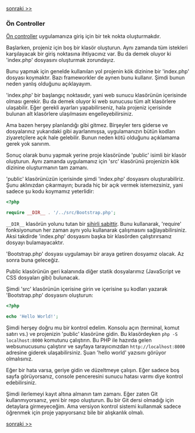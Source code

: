 [sonraki >>](02-composer.md)

### Ön Controller

[Ön controller](http://en.wikipedia.org/wiki/Front_Controller_pattern) uygulamanıza giriş için bir tek nokta oluşturmakdır.

Başlarken, projeniz için boş bir klasör oluşturun. Aynı zamanda tüm istekleri karşılayacak bir giriş noktasına ihtiyacınız var. Bu da demek oluyor ki 'index.php' dosyasını oluşturmak zorundayız.

Bunu yapmak için genelde kullanılan yol projenin kök dizinine bir 'index.php' dosyası koymaktır. Bazı frameworkler de aynen bunu kullanır. Şimdi bunun neden yanlış olduğunu açıklayayım.

'index.php' bir başlangıç noktasıdır, yani web sunucu klasörünün içerisinde olması gerekir. Bu da demek oluyor ki web sunucusu tüm alt klasörlere ulaşabilir. Eğer gerekli ayarları yapabilirseniz, hala projeniz içerisinde bulunan alt klasörlere ulaşılmasını engelleyebilirsiniz.

Ama bazen herşey planlandığı gibi gitmez. Birşeyler ters giderse ve dosyalarınız yukarıdaki gibi ayarlanmışsa, uygulamanızın bütün kodları ziyaretçilere açık hale gelebilir. Bunun neden kötü olduğunu açıklamama gerek yok sanırım.

Sonuç olarak bunu yapmak yerine proje klasöründe 'public' isimli bir klasör oluşturun. Aynı zamanda uygulamanız için 'src' klasörünü projenizin kök dizinine oluşturmanın tam zamanı.

'public' klasörünüzün içerisinde şimdi 'index.php' dosyasını oluşturabiliriz. Şunu aklınızdan çıkarmayın; burada hiç bir açık vermek istemezsiniz, yani sadece şu kodu koymamız yeterlidir:

```php
<?php 

require __DIR__ . '/../src/Bootstrap.php';
```

`__DIR__` klasörün yolunu tutan bir [sihirli sabittir](http://php.net/manual/tr/language.constants.predefined.php). Bunu kullanarak, 'require' fonksiyonunun her zaman aynı yolu kullanarak çalışmasını sağlayabilirsiniz. Aksi takdirde 'index.php' dosyasını başka bir klasörden çalıştırırsanız dosyayı bulamayacaktır.

'Bootstrap.php' dosyası uygulamayı bir araya getiren dosyamız olacak. Az sonra buna geleceğiz.

Public klasörünün geri kalanında diğer statik dosyalarımız (JavaScript ve CSS dosyaları gibi) bulunacak.

Şimdi 'src' klasörünün içerisine girin ve içerisine şu kodları yazarak 'Bootstrap.php' dosyasını oluşturun:

```php
<?php 

echo 'Hello World!';
```

Şimdi herşey doğru mu bir kontrol edelim. Konsolu açın (terminal, komut satırı vs.) ve projenizin 'public' klasörüne gidin. Bu klasördeyken `php -S localhost:8000` komutunu çalıştırın. Bu PHP ile hazırda gelen websunucusunu çalıştırır ve sayfaya tarayıcınızdan `http://localhost:8000` adresine giderek ulaşabilirsiniz. Şuan 'hello world' yazısını görüyor olmalısınız.

Eğer bir hata varsa, geriye gidin ve düzeltmeye çalışın. Eğer sadece boş sayfa görüyorsanız, console penceresini sunucu hatası varmı diye kontrol edebilirsiniz.

Şimdi ilerlemeyi kayıt altına almanın tam zamanı. Eğer zaten Git kullanmıyorsanız, yeni bir repo oluşturun. Bu bir Git dersi olmadığı için detaylara girmeyeceğim. Ama versiyon kontrol sistemi kullanmak sadece öğrenmek için proje yapıyorsanız bile bir alışkanlık olmalı.

[sonraki >>](02-composer.md)

